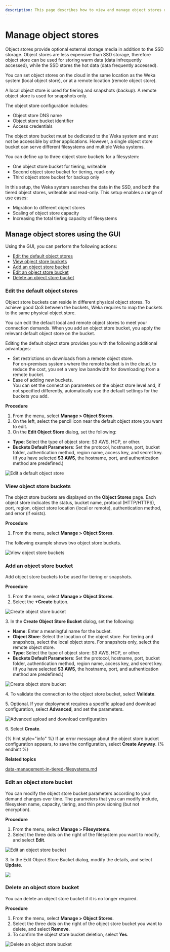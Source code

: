 ```yaml
---
description: This page describes how to view and manage object stores using the GUI.
---
```


# Manage object stores

Object stores provide optional external storage media in addition to the SSD storage. Object stores are less expensive than SSD storage, therefore object store can be used for storing warm data (data infrequently accessed), while the SSD stores the hot data (data frequently accessed).

You can set object stores on the cloud in the same location as the Weka system (local object store), or at a remote location (remote object store).

A local object store is used for tiering and snapshots (backup). A remote object store is used for snapshots only.

The object store configuration includes:

* Object store DNS name
* Object store bucket identifier
* Access credentials

The object store bucket must be dedicated to the Weka system and must not be accessible by other applications. However, a single object store bucket can serve different filesystems and multiple Weka systems.

You can define up to three object store buckets for a filesystem:

* One object store bucket for tiering, writeable
* Second object store bucket for tiering, read-only
* Third object store bucket for backup only

&#x20;In this setup, the Weka system searches the data in the SSD, and both the tiered object stores, writeable and read-only. This setup enables a range of use cases:

* Migration to different object stores
* Scaling of object store capacity
* Increasing the total tiering capacity of filesystems

## Manage object stores using the GUI

Using the GUI, you can perform the following actions:

* [Edit the default object stores](./#undefined)
* [View object store buckets](./#view-object-store-buckets-using-the-gui)
* [Add an object store bucket](./#add-an-object-store-bucket-using-the-gui)
* [Edit an object store bucket](./#edit-an-object-store-bucket-using-the-gui)
* [Delete an object store bucket](./#delete-an-object-store-bucket)

### Edit the default object stores

Object store buckets can reside in different physical object stores. To achieve good QoS between the buckets, Weka requires to map the buckets to the same physical object store.

You can edit the default local and remote object stores to meet your connection demands. When you add an object store bucket, you apply the relevant default object store on the bucket.

Editing the default object store provides you with the following additional advantages:

* Set restrictions on downloads from a remote object store.\
  For on-premises systems where the remote bucket is in the cloud, to reduce the cost, you set a very low bandwidth for downloading from a remote bucket.
* Ease of adding new buckets.\
  You can set the connection parameters on the object store level and, if not specified differently, automatically use the default settings for the buckets you add.

**Procedure**

1. From the menu, select **Manage > Object Stores**.
2. On the left, select the pencil icon near the default object store you want to edit.
3. On the **Edit Object Store** dialog, set the following:

* **Type**: Select the type of object store: S3 AWS, HCP, or other.
* **Buckets Default Parameters**: Set the protocol, hostname, port, bucket folder, authentication method, region name, access key, and secret key. (If you have selected **S3 AWS**, the hostname, port, and authentication method are predefined.)

![Edit a default object store](../../.gitbook/assets/wmng\_edit\_default\_obs.gif)

### View object store buckets

The object store buckets are displayed on the **Object Stores** page. Each object store indicates the status, bucket name, protocol (HTTP/HTTPS), port, region, object store location (local or remote), authentication method, and error (if exists).

**Procedure**

1. From the menu, select **Manage > Object Stores**.

The following example shows two object store buckets.

![View object store buckets](../../.gitbook/assets/wmng\_view\_obs\_buckets.png)

### Add an object store bucket

Add object store buckets to be used for tiering or snapshots.

**Procedure**

1. From the menu, select **Manage > Object Stores**.
2. Select the **+Create** button.

![Create object store bucket](../../.gitbook/assets/wmng\_create\_obs\_button.png)

&#x20;3\. In the **Create Object Store Bucket** dialog, set the following:

* **Name**: Enter a meaningful name for the bucket.
* **Object Store**: Select the location of the object store. For tiering and snapshots, select the local object store. For snapshots only, select the remote object store.
* **Type**: Select the type of object store: S3 AWS, HCP, or other.
* **Buckets Default Parameters**: Set the protocol, hostname, port, bucket folder, authentication method, region name, access key, and secret key. (If you have selected **S3 AWS**, the hostname, port, and authentication method are predefined.)

![Create object store bucket](../../.gitbook/assets/wmng\_create\_obs\_bucket.png)

4\. To validate the connection to the object store bucket, select **Validate**.

5\. Optional. If your deployment requires a specific upload and download configuration, select **Advanced**, and set the parameters.

![Advanced upload and download configuration](../../.gitbook/assets/wmng\_create\_obs\_advanced.png)

6\. Select **Create**.

{% hint style="info" %}
If an error message about the object store bucket configuration appears, to save the configuration, select **Create Anyway**.
{% endhint %}

**Related topics**

[data-management-in-tiered-filesystems.md](../tiering/data-management-in-tiered-filesystems.md "mention")

### Edit an object store bucket

You can modify the object store bucket parameters according to your demand changes over time. The parameters that you can modify include, filesystem name, capacity, tiering, and thin provisioning (but not encryption).

**Procedure**

1. From the menu, select **Manage > Filesystems**.
2. Select the three dots on the right of the filesystem you want to modify, and select **Edit**.

![Edit an object store bucket](../../.gitbook/assets/wmng\_edit\_obs\_button.png)

3\. In the Edit Object Store Bucket dialog, modify the details, and select **Update**.

![](../../.gitbook/assets/wmng\_edit\_obs.png)

### Delete an object store bucket

You can delete an object store bucket if it is no longer required.

**Procedure**

1. From the menu, select **Manage > Object Stores**.
2. Select the three dots on the right of the object store bucket you want to delete, and select **Remove**.
3. To confirm the object store bucket deletion, select **Yes**.

![Delete an object store bucket](../../.gitbook/assets/wmng\_delete\_obs.gif)
